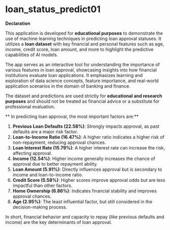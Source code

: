 # loan_status_predict01


**Declaration**  


This application is developed for **educational purposes** to demonstrate the use of machine learning techniques in predicting loan approval statuses. It utilizes a **loan dataset** with key financial and personal features such as age, income, credit score, loan amount, and more to highlight the predictive capabilities of AI models.  

The app serves as an interactive tool for understanding the importance of various features in loan approval, showcasing insights into how financial institutions evaluate loan applications. It emphasizes learning and exploration of data science concepts, feature importance, and real-world application scenarios in the domain of banking and finance.  

The dataset and predictions are used strictly for **educational and research purposes** and should not be treated as financial advice or a substitute for professional evaluation.




** In predicting loan approval, the most important factors are:**


1. **Previous Loan Defaults (22.58%)**: Strongly impacts approval, as past defaults are a major risk factor.
2. **Loan-to-Income Ratio (16.47%)**: A higher ratio indicates a higher risk of non-repayment, reducing approval chances.
3. **Loan Interest Rate (15.79%)**: A higher interest rate can increase the risk, affecting approval.
4. **Income (12.54%)**: Higher income generally increases the chance of approval due to better repayment ability.
5. **Loan Amount (5.91%)**: Directly influences approval but is secondary to income and loan-to-income ratio.
6. **Credit Score (5.58%)**: Higher scores improve approval odds but are less impactful than other factors.
7. **Home Ownership (6.86%)**: Indicates financial stability and improves approval chances.
8. **Age (2.95%)**: The least influential factor, but still considered in the decision-making process.

In short, financial behavior and capacity to repay (like previous defaults and income) are the key determinants of loan approval.



